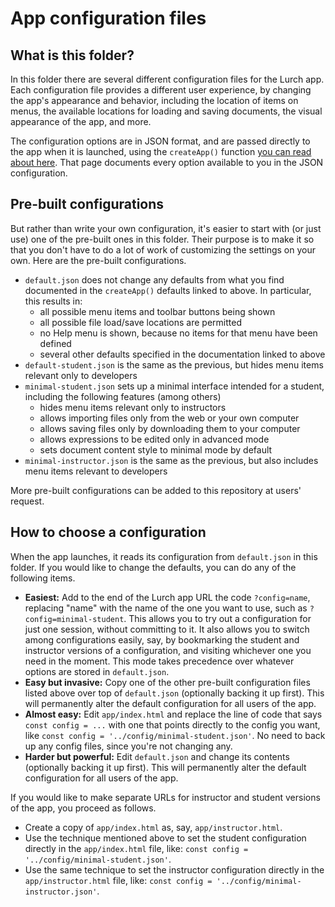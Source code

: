 
# App configuration files

## What is this folder?

In this folder there are several different configuration files for the Lurch
app.  Each configuration file provides a different user experience, by changing
the app's appearance and behavior, including the location of items on menus,
the available locations for loading and saving documents, the visual appearance
of the app, and more.

The configuration options are in JSON format, and are passed directly to the app
when it is launched, using the `createApp()` function
[you can read about here](https://lurchmath.github.io/apidocs/app/Lurch.html#.createApp).
That page documents every option available to you in the JSON configuration.

## Pre-built configurations

But rather than write your own configuration, it's easier to start with (or just
use) one of the pre-built ones in this folder.  Their purpose is to make it so
that you don't have to do a lot of work of customizing the settings on your own.
Here are the pre-built configurations.

 * `default.json` does not change any defaults from what you find documented in
   the `createApp()` defaults linked to above.  In particular, this results in:
    * all possible menu items and toolbar buttons being shown
    * all possible file load/save locations are permitted
    * no Help menu is shown, because no items for that menu have been defined
    * several other defaults specified in the documentation linked to above
 * `default-student.json` is the same as the previous, but hides menu items
   relevant only to developers
 * `minimal-student.json` sets up a minimal interface intended for a student,
   including the following features (among others)
    * hides menu items relevant only to instructors
    * allows importing files only from the web or your own computer
    * allows saving files only by downloading them to your computer
    * allows expressions to be edited only in advanced mode
    * sets document content style to minimal mode by default
 * `minimal-instructor.json` is the same as the previous, but also includes menu
   items relevant to developers

More pre-built configurations can be added to this repository at users' request.

## How to choose a configuration

When the app launches, it reads its configuration from `default.json` in this
folder.  If you would like to change the defaults, you can do any of the
following items.

 * **Easiest:** Add to the end of the Lurch app URL the code `?config=name`,
   replacing "name" with the name of the one you want to use, such as
   `?config=minimal-student`. This allows you to try out a configuration for
   just one session, without committing to it.  It also allows you to switch
   among configurations easily, say, by bookmarking the student and instructor
   versions of a configuration, and visiting whichever one you need in the
   moment.  This mode takes precedence over whatever options are stored in
   `default.json`.
 * **Easy but invasive:** Copy one of the other pre-built configuration files
   listed above over top of `default.json` (optionally backing it up first).
   This will permanently alter the default configuration for all users of the
   app.
 * **Almost easy:** Edit `app/index.html` and replace the line of code that
   says `const config = ...` with one that points directly to the config you
   want, like `const config = '../config/minimal-student.json'`.  No need to
   back up any config files, since you're not changing any.
 * **Harder but powerful:** Edit `default.json` and change its contents
   (optionally backing it up first). This will permanently alter the default
   configuration for all users of the app.

If you would like to make separate URLs for instructor and student versions of
the app, you proceed as follows.
 * Create a copy of `app/index.html` as, say, `app/instructor.html`.
 * Use the technique mentioned above to set the student configuration directly
   in the `app/index.html` file, like:
   `const config = '../config/minimal-student.json'`.
 * Use the same technique to set the instructor configuration directly in the
   `app/instructor.html` file, like:
   `const config = '../config/minimal-instructor.json'`.
